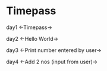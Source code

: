 # Timepass


day1
<-Timepass->

day2
<-Hello World->

day3
<-Print number entered by user->

day4
<-Add 2 nos (input from user)->


